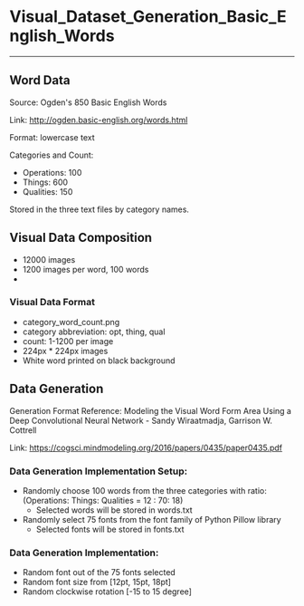 # Visual_Dataset_Generation_Basic_English_Words

-----
## Word Data

Source: Ogden's 850 Basic English Words

Link: http://ogden.basic-english.org/words.html

Format: lowercase text

Categories and Count: 
 - Operations: 100
 - Things: 600
 - Qualities: 150
 
 Stored in the three text files by category names. 
 
## Visual Data Composition
 - 12000 images
  - 1200 images per word, 100 words
  - 
### Visual Data Format
- category_word_count.png
 - category abbreviation: opt, thing, qual
 - count: 1-1200 per image
- 224px * 224px images
 - White word printed on black background

## Data Generation

Generation Format Reference: Modeling the Visual Word Form Area Using a Deep Convolutional Neural Network - Sandy Wiraatmadja, Garrison W. Cottrell

Link: https://cogsci.mindmodeling.org/2016/papers/0435/paper0435.pdf

### Data Generation Implementation Setup: 
- Randomly choose 100 words from the three categories with ratio: (Operations: Things: Qualities = 12 : 70: 18)
  - Selected words will be stored in words.txt
- Randomly select 75 fonts from the font family of Python Pillow library
  - Selected fonts will be stored in fonts.txt

### Data Generation Implementation: 
- Random font out of the 75 fonts selected
- Random font size from [12pt, 15pt, 18pt]
- Random clockwise rotation [-15 to 15 degree]

